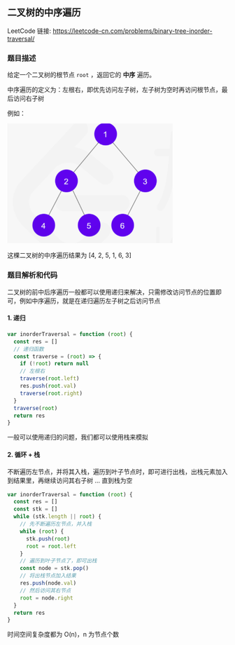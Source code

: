 ## 二叉树的中序遍历

LeetCode 链接: https://leetcode-cn.com/problems/binary-tree-inorder-traversal/

### 题目描述

给定一个二叉树的根节点 `root` ，返回它的 **中序** 遍历。

中序遍历的定义为：左根右，即优先访问左子树，左子树为空时再访问根节点，最后访问右子树

例如：

<img src="readme.assets/image-20220323212421894.png" alt="image-20220323212421894" style="zoom:67%;" />

这棵二叉树的中序遍历结果为 [4, 2, 5, 1, 6, 3]

### 题目解析和代码

二叉树的前中后序遍历一般都可以使用递归来解决，只需修改访问节点的位置即可，例如中序遍历，就是在递归遍历左子树之后访问节点

#### 1. 递归

```js
var inorderTraversal = function (root) {
  const res = []
  // 递归函数
  const traverse = (root) => {
    if (!root) return null
    // 左根右
    traverse(root.left)
    res.push(root.val)
    traverse(root.right)
  }
  traverse(root)
  return res
}
```

一般可以使用递归的问题，我们都可以使用栈来模拟

#### 2. 循环 + 栈

不断遍历左节点，并将其入栈，遍历到叶子节点时，即可进行出栈，出栈元素加入到结果里，再继续访问其右子树 ... 直到栈为空

```js
var inorderTraversal = function (root) {
  const res = []
  const stk = []
  while (stk.length || root) {
    // 先不断遍历左节点，并入栈
    while (root) {
      stk.push(root)
      root = root.left
    }
    // 遍历到叶子节点了，即可出栈
    const node = stk.pop()
    // 将出栈节点加入结果
    res.push(node.val)
    // 然后访问其右节点
    root = node.right
  }
  return res
}
```

时间空间复杂度都为 O(n)，n 为节点个数
